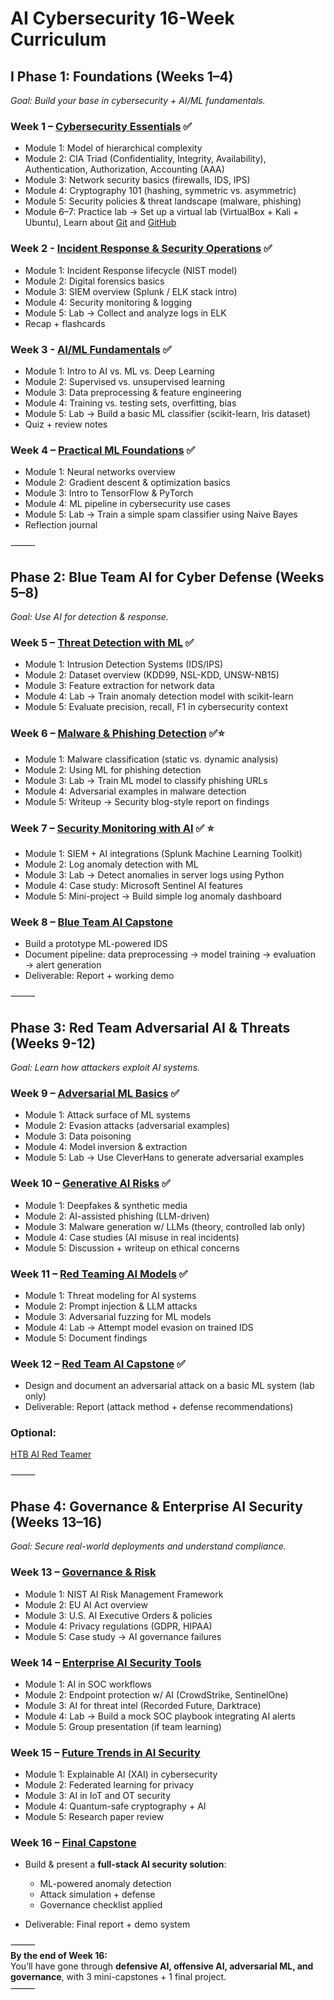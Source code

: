 # **AI Cybersecurity 16-Week Curriculum**  
  
## **I Phase 1: Foundations (Weeks 1–4)**  
  
*Goal: Build your base in cybersecurity + AI/ML fundamentals.*  
  
### Week 1 – [Cybersecurity Essentials](https://github.com/griffineyes/AI-Cybersecurity-Curriculum/blob/9be376d0d707cca8a162086ebe6041406005568d/Phase%201%20Foundations/Week%201%20%E2%80%93%20Cybersecurity%20Essentials.md) ✅  
  
* Module 1: Model of hierarchical complexity  
* Module 2: CIA Triad (Confidentiality, Integrity, Availability), Authentication, Authorization, Accounting (AAA)  
* Module 3: Network security basics (firewalls, IDS, IPS)  
* Module 4: Cryptography 101 (hashing, symmetric vs. asymmetric)  
* Module 5: Security policies & threat landscape (malware, phishing)  
* Module 6–7: Practice lab → Set up a virtual lab (VirtualBox + Kali + Ubuntu), Learn about [Git](https://git-scm.com) and [GitHub](https://docs.github.com/en/get-started/start-your-journey)  
  
### Week 2 - [Incident Response & Security Operations](https://github.com/griffineyes/AI-Cybersecurity-Curriculum/blob/9be376d0d707cca8a162086ebe6041406005568d/Phase%201%20Foundations/Week%202%20-%20Incident%20Response%20%26%20Security%20Operations.md) ✅  

  
* Module 1: Incident Response lifecycle (NIST model)  
* Module 2: Digital forensics basics  
* Module 3: SIEM overview (Splunk / ELK stack intro)  
* Module 4: Security monitoring & logging  
* Module 5: Lab → Collect and analyze logs in ELK  
* Recap + flashcards  
  
### Week 3 - [AI/ML Fundamentals](https://github.com/griffineyes/AI-Cybersecurity-Curriculum/blob/9be376d0d707cca8a162086ebe6041406005568d/Phase%201%20Foundations/Week%203%20-%20AIML%20Fundamentals.md) ✅  
* Module 1: Intro to AI vs. ML vs. Deep Learning  
* Module 2: Supervised vs. unsupervised learning  
* Module 3: Data preprocessing & feature engineering  
* Module 4: Training vs. testing sets, overfitting, bias  
* Module 5: Lab → Build a basic ML classifier (scikit-learn, Iris dataset)  
* Quiz + review notes  
  
### Week 4 – [Practical ML Foundations](https://github.com/griffineyes/AI-Cybersecurity-Curriculum/blob/9be376d0d707cca8a162086ebe6041406005568d/Phase%201%20Foundations/Week%204%20%E2%80%93%20Practical%20ML%20Foundations.md) ✅  
* Module 1: Neural networks overview  
* Module 2: Gradient descent & optimization basics  
* Module 3: Intro to TensorFlow & PyTorch  
* Module 4: ML pipeline in cybersecurity use cases  
* Module 5: Lab → Train a simple spam classifier using Naive Bayes  
* Reflection journal  
  
⸻  
## **Phase 2: Blue Team AI for Cyber Defense (Weeks 5–8)**  
  
*Goal: Use AI for detection & response.*  
  
### Week 5 – [Threat Detection with ML](https://github.com/griffineyes/AI-Cybersecurity-Curriculum/blob/c62baed5a6cff90388f7ddaa3c66bc44877f6504/Phase%202%20Blue%20Team%20AI%20for%20Cyber%20Defense/Week%205%20-%20Threat%20Detection%20with%20Machine%20Learning.md) ✅  
  
* Module 1: Intrusion Detection Systems (IDS/IPS)  
* Module 2: Dataset overview (KDD99, NSL-KDD, UNSW-NB15)  
* Module 3: Feature extraction for network data  
* Module 4: Lab → Train anomaly detection model with scikit-learn  
* Module 5: Evaluate precision, recall, F1 in cybersecurity context  
  
### Week 6 – [Malware & Phishing Detection](https://github.com/griffineyes/AI-Cybersecurity-Curriculum/blob/c62baed5a6cff90388f7ddaa3c66bc44877f6504/Phase%202%20Blue%20Team%20AI%20for%20Cyber%20Defense/Week%206%20-%20Malware%20%26%20Phishing%20Detection%20with%20Machine%20Learning.md) ✅⭐️  
  
* Module 1: Malware classification (static vs. dynamic analysis)  
* Module 2: Using ML for phishing detection  
* Module 3: Lab → Train ML model to classify phishing URLs  
* Module 4: Adversarial examples in malware detection  
* Module 5: Writeup → Security blog-style report on findings  
  
### Week 7 – [Security Monitoring with AI](https://github.com/griffineyes/AI-Cybersecurity-Curriculum/blob/c62baed5a6cff90388f7ddaa3c66bc44877f6504/Phase%202%20Blue%20Team%20AI%20for%20Cyber%20Defense/Week%207-%20Security%20Monitoring%20with%20AI.md) ✅ ⭐️  
  
* Module 1: SIEM + AI integrations (Splunk Machine Learning Toolkit)  
* Module 2: Log anomaly detection with ML  
* Module 3: Lab → Detect anomalies in server logs using Python  
* Module 4: Case study: Microsoft Sentinel AI features  
* Module 5: Mini-project → Build simple log anomaly dashboard  
  
### Week 8 – [Blue Team AI Capstone](https://github.com/griffineyes/AI-Cybersecurity-Curriculum/blob/c62baed5a6cff90388f7ddaa3c66bc44877f6504/Phase%202%20Blue%20Team%20AI%20for%20Cyber%20Defense/Week%208%20-%20Blue%20Team%20AI%20Capstone%20-%20Building%20an%20ML-Powered%20Intrusion%20Detection%20System.md)  
  
* Build a prototype ML-powered IDS  
* Document pipeline: data preprocessing → model training → evaluation → alert generation  
* Deliverable: Report + working demo  
  
⸻  
## **Phase 3: Red Team Adversarial AI & Threats (Weeks 9-12)**  
  
*Goal: Learn how attackers exploit AI systems.*  
  
### Week 9 – [Adversarial ML Basics](https://github.com/griffineyes/AI-Cybersecurity-Curriculum/blob/ace67fb4221b3e094b44a94d78e8a1cbfd8075d2/Phase%203%20Red%20Team%20Adversarial%20AI%20%26%20Threats/Week%209-%20Adversarial%20Machine%20Learning%20Basics.md)  ✅
  
* Module 1: Attack surface of ML systems  
* Module 2: Evasion attacks (adversarial examples)  
* Module 3: Data poisoning  
* Module 4: Model inversion & extraction  
* Module 5: Lab → Use CleverHans to generate adversarial examples  
  
### Week 10 – [Generative AI Risks](https://github.com/griffineyes/AI-Cybersecurity-Curriculum/blob/ace67fb4221b3e094b44a94d78e8a1cbfd8075d2/Phase%203%20Red%20Team%20Adversarial%20AI%20%26%20Threats/Week%2010-%20Generative%20AI%20Risks%20-%20Comprehensive%20Analysis.md)  ✅
  
* Module 1: Deepfakes & synthetic media  
* Module 2: AI-assisted phishing (LLM-driven)  
* Module 3: Malware generation w/ LLMs (theory, controlled lab only)  
* Module 4: Case studies (AI misuse in real incidents)  
* Module 5: Discussion + writeup on ethical concerns  
  
### Week 11 – [Red Teaming AI Models](https://github.com/griffineyes/AI-Cybersecurity-Curriculum/blob/ace67fb4221b3e094b44a94d78e8a1cbfd8075d2/Phase%203%20Red%20Team%20Adversarial%20AI%20%26%20Threats/Week%2011-%20Red%20Teaming%20AI%20Models%20-%20Comprehensive%20Overview.md)  ✅
  
* Module 1: Threat modeling for AI systems  
* Module 2: Prompt injection & LLM attacks  
* Module 3: Adversarial fuzzing for ML models  
* Module 4: Lab → Attempt model evasion on trained IDS  
* Module 5: Document findings  
  
### Week 12 – [Red Team AI Capstone](https://github.com/griffineyes/AI-Cybersecurity-Curriculum/blob/ace67fb4221b3e094b44a94d78e8a1cbfd8075d2/Phase%203%20Red%20Team%20Adversarial%20AI%20%26%20Threats/Week%2012-%20Red%20Team%20AI%20Capstone%20-%20Comprehensive%20Academic%20Overview.md)  ✅
  
* Design and document an adversarial attack on a basic ML system (lab only)  
* Deliverable: Report (attack method + defense recommendations)  
  
### Optional:  
[HTB AI Red Teamer](https://academy.hackthebox.com/catalogue/paths)  
  
⸻  
## **Phase 4: Governance & Enterprise AI Security (Weeks 13–16)**  
  
*Goal: Secure real-world deployments and understand compliance.*  
  
### Week 13 – [Governance & Risk](https://github.com/griffineyes/AI-Cybersecurity-Curriculum/blob/b72036b94f85aea533e47d0e6b9ac0d167042c03/Phase%204%20Governance%20%26%20Enterprise%20AI%20Security/Week%2013-%20AI%20Governance%20%26%20Risk%20Management.md)  
  
* Module 1: NIST AI Risk Management Framework  
* Module 2: EU AI Act overview  
* Module 3: U.S. AI Executive Orders & policies  
* Module 4: Privacy regulations (GDPR, HIPAA)  
* Module 5: Case study → AI governance failures  
  
### Week 14 – [Enterprise AI Security Tools](https://github.com/griffineyes/AI-Cybersecurity-Curriculum/blob/b72036b94f85aea533e47d0e6b9ac0d167042c03/Phase%204%20Governance%20%26%20Enterprise%20AI%20Security/Week%2014-%20Enterprise%20AI%20Security%20Tools.md)  
  
* Module 1: AI in SOC workflows  
* Module 2: Endpoint protection w/ AI (CrowdStrike, SentinelOne)  
* Module 3: AI for threat intel (Recorded Future, Darktrace)  
* Module 4: Lab → Build a mock SOC playbook integrating AI alerts  
* Module 5: Group presentation (if team learning)  
  
### Week 15 – [Future Trends in AI Security](https://github.com/griffineyes/AI-Cybersecurity-Curriculum/blob/b72036b94f85aea533e47d0e6b9ac0d167042c03/Phase%204%20Governance%20%26%20Enterprise%20AI%20Security/Week%2015-%20Future%20Trends%20in%20AI%20Security.md)  
  
* Module 1: Explainable AI (XAI) in cybersecurity  
* Module 2: Federated learning for privacy  
* Module 3: AI in IoT and OT security  
* Module 4: Quantum-safe cryptography + AI  
* Module 5: Research paper review  
  
### Week 16 – [Final Capstone](https://github.com/griffineyes/AI-Cybersecurity-Curriculum/blob/b72036b94f85aea533e47d0e6b9ac0d167042c03/Phase%204%20Governance%20%26%20Enterprise%20AI%20Security/Week%2016-%20Final%20Capstone%20-%20Full-Stack%20AI%20Security%20Solution.md)  
  
* Build & present a **full-stack AI security solution**:  
  
    * ML-powered anomaly detection  
    * Attack simulation + defense  
    * Governance checklist applied  
* Deliverable: Final report + demo system  
  
⸻  
**By the end of Week 16:**   
You’ll have gone through **defensive AI, offensive AI, adversarial ML, and governance**, with 3 mini-capstones + 1 final project.  
⸻  
